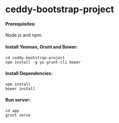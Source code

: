 # ceddy-bootstrap-project

#### Prerequisites: 
  Node.js and npm.
#### Install Yeoman, Grunt and Bower:
```
cd ceddy-bootstrap-project
npm install -g yo grunt-cli bower
```
#### Install Dependencies: 
```
npm install
bower install
```
    
#### Run server: 
```
cd app
grunt serve
```
